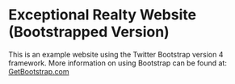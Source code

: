 # Exceptional Realty Website (Bootstrapped Version)

This is an example website using the Twitter Bootstrap version 4 framework.
More information on using Bootstrap can be found at:
[GetBootstrap.com](http://getbootstrap.com)